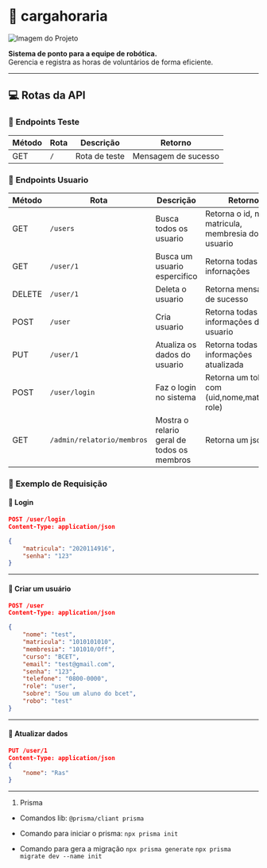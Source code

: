 # 📅 cargahoraria

![Imagem do Projeto](https://github.com/LucianoSabino/cargahoraria/blob/main/img/TrabalhandoRob%C3%B3ticaTecnologia.png?raw=true)

**Sistema de ponto para a equipe de robótica.**  
Gerencia e registra as horas de voluntários de forma eficiente.

---

## 💻 Rotas da API

### 🔹 **Endpoints Teste**

| Método | Rota | Descrição     | Retorno             |
| ------ | ---- | ------------- | ------------------- |
| GET    | `/`  | Rota de teste | Mensagem de sucesso |

### 🔹 **Endpoints Usuario**

| Método | Rota                       | Descrição                                  | Retorno                                            |
| ------ | -------------------------- | ------------------------------------------ | -------------------------------------------------- |
| GET    | `/users`                   | Busca todos os usuario                     | Retorna o id, nome matricula, membresia do usuario |
| GET    | `/user/1`                  | Busca um usuario espercifico               | Retorna todas as infornações                       |
| DELETE | `/user/1`                  | Deleta o usuario                           | Retorna mensagem de sucesso                        |
| POST   | `/user`                    | Cria usuario                               | Retorna todas as informações do usuario            |
| PUT    | `/user/1`                  | Atualiza os dados do usuario               | Retorna todas informações atualizada               |
| POST   | `/user/login`              | Faz o login no sistema                     | Retorna um token com (uid,nome,matricula, role)    |
| GET    | `/admin/relatorio/membros` | Mostra o relario geral de todos os membros | Retorna um json                                    |

### 🔹 **Exemplo de Requisição**

#### 📌 **Login**

```json
POST /user/login
Content-Type: application/json

{
    "matricula": "2020114916",
    "senha": "123"
}

```

---

#### 📌 **Criar um usuário**

```json
POST /user
Content-Type: application/json

{
    "nome": "test",
    "matricula": "1010101010",
    "membresia": "101010/Off",
    "curso": "BCET",
    "email": "test@gmail.com",
    "senha": "123",
    "telefone": "0800-0000",
    "role": "user",
    "sobre": "Sou um aluno do bcet",
    "robo": "test"
}
```

---

#### 📌 **Atualizar dados**

```json
PUT /user/1
Content-Type: application/json
{
    "nome": "Ras"
}
```

---

1. Prisma

- Comandos lib: `@prisma/cliant prisma`

- Comando para iniciar o prisma: `npx prisma init`

- Comando para gera a migração `npx prisma generate`
  `npx prisma migrate dev --name init`
